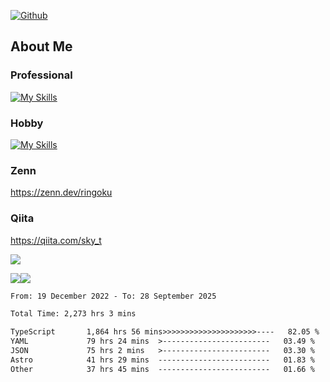 [![Github](https://img.shields.io/github/followers/skyt-a?label=Follow&style=social)](https://github.com/skyt-a)

## About Me
### Professional
[![My Skills](https://skillicons.dev/icons?i=react,ts,js,nodejs,java,graphql,firebase,githubactions&theme=light)](https://skillicons.dev)
### Hobby
[![My Skills](https://skillicons.dev/icons?i=unity,rust,py&theme=light)](https://skillicons.dev)

### Zenn
https://zenn.dev/ringoku
### Qiita
https://qiita.com/sky_t


![](https://github-profile-summary-cards.vercel.app/api/cards/profile-details?username=skyt-a&theme=default)

![](https://github-profile-summary-cards.vercel.app/api/cards/repos-per-language?username=skyt-a&theme=default)![](https://github-profile-summary-cards.vercel.app/api/cards/stats?username=RinGoku&theme=default)

<!--START_SECTION:waka-->

```txt
From: 19 December 2022 - To: 28 September 2025

Total Time: 2,273 hrs 3 mins

TypeScript       1,864 hrs 56 mins>>>>>>>>>>>>>>>>>>>>>----   82.05 %
YAML             79 hrs 24 mins  >------------------------   03.49 %
JSON             75 hrs 2 mins   >------------------------   03.30 %
Astro            41 hrs 29 mins  -------------------------   01.83 %
Other            37 hrs 45 mins  -------------------------   01.66 %
```

<!--END_SECTION:waka-->
